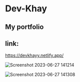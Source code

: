 # Dev-Khay
## My portfolio 
## link:

https://devkhayy.netlify.app/

![Screenshot 2023-06-27 141214](https://github.com/thatkhay/Dev-Khay/assets/117424081/9809f6ab-6b75-41a1-bdfa-83a8e3d09cd6)

![Screenshot 2023-06-27 141308](https://github.com/thatkhay/Dev-Khay/assets/117424081/e259c1c4-3819-44af-b359-9281478801bd)


